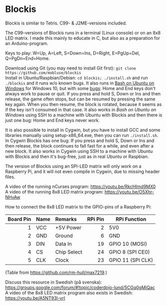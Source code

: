 # Blockis
Blockis is similar to Tetris. C99- &amp; J2ME-versions included.

The C99-versions of Blockis runs in a terminal (Linux console) or 
on an 8x8 LED matrix. I made this mainly to educate in C, but also as
a preparation for an Arduino-program.

Keys to play: W=Up, A=Left, S=Down=Ins, D=Right, E=PgUp=Del, Q=PgDn=End=Home.

Download using Git (you may need to install Git first): `git clone https://github.com/mobluse/blockis`  
Install in Ubuntu/Raspbian/Debian: `cd blockis; ./install.sh` and run `./blockis` and it runs w/o known bugs.
It also runs in [Bash on Ubuntu on Windows](https://github.com/Microsoft/BashOnWindows) for Windows 10, but with 
some [bugs](https://github.com/Microsoft/BashOnWindows/issues/301):
Home and End keys don't always work to pause or quit. If you press and hold S, Down or Ins and then release, the game often stops,
but can be resumed by pressing the same key again. When you then resume, the block is rotated, because
it seems as if the key isn't consumed in that case.
It also works in _Bash on Ubuntu on Windows_ using SSH to a machine with Ubuntu with Blockis and then there is just one bug: 
Home and End keys never work.

It is also possible to install in Cygwin, but you have to install GCC and some libraries manually using setup-x86_64.exe, then 
you can run `./install.sh`.
In Cygwin Blockis has one bug: If you press and hold S, Down or Ins and then release, the block continues to fall fast for a while,
and even after a new block.
It also works in Cygwin using SSH to a machine with Ubuntu with Blockis and then it's bug-free, just as in real Ubuntu or Raspbian.

The version of Blockis using an SPI-LED matrix will only work on a Raspberry Pi, and it will not even compile in Cygwin,
due to missing header files.

A video of the running nCurses program: https://youtu.be/RkcHImd9MX0  
A video of the running 8x8 LED matrix program: https://youtu.be/O5Xhr-NHvAw

How to connect the 8x8 LED matrix to the GPIO-pins of a Raspberry Pi:

| Board Pin | Name | Remarks     | RPi Pin | RPi Function      |
|----------:|:-----|:------------|--------:|-------------------|
| 1         | VCC  | +5V Power   | 2       | 5V0               |
| 2         | GND  | Ground      | 6       | GND               |
| 3         | DIN  | Data In     | 19      | GPIO 10 (MOSI)    |
| 4         | CS   | Chip Select | 24      | GPIO 8 (SPI CE0)  |
| 5         | CLK  | Clock       | 23      | GPIO 11 (SPI CLK) |
(Table from https://github.com/rm-hull/max7219.) 

Discuss this resource in Swedish (på svenska): https://groups.google.com/forum/#!topic/coderdojo-lund/5CGq0gMiQac  
A video of the 8x8 LED matrix program also exists in Swedish: https://youtu.be/A5NT93l-vrI
